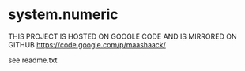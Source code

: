 system.numeric
==============

THIS PROJECT IS HOSTED ON GOOGLE CODE AND IS MIRRORED ON GITHUB
https://code.google.com/p/maashaack/


see readme.txt
